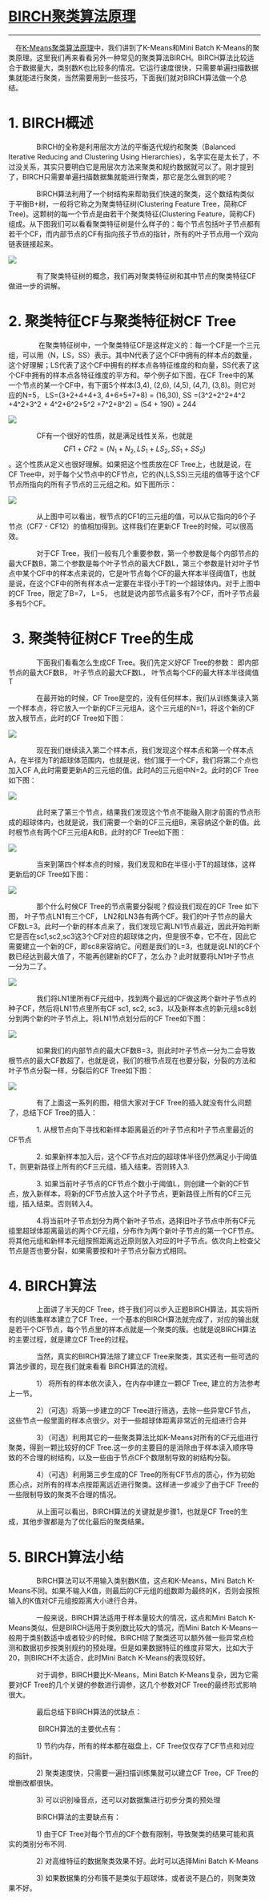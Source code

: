 # [BIRCH聚类算法原理](http://www.cnblogs.com/pinard/p/6179132.html)

---

　在[K-Means聚类算法原理](http://www.cnblogs.com/pinard/p/6164214.html)中，我们讲到了K-Means和Mini Batch K-Means的聚类原理。这里我们再来看看另外一种常见的聚类算法BIRCH。BIRCH算法比较适合于数据量大，类别数K也比较多的情况。它运行速度很快，只需要单遍扫描数据集就能进行聚类，当然需要用到一些技巧，下面我们就对BIRCH算法做一个总结。

# 1. BIRCH概述

　　　　BIRCH的全称是利用层次方法的平衡迭代规约和聚类（Balanced Iterative Reducing and Clustering Using Hierarchies），名字实在是太长了，不过没关系，其实只要明白它是用层次方法来聚类和规约数据就可以了。刚才提到了，BIRCH只需要单遍扫描数据集就能进行聚类，那它是怎么做到的呢？

　　　　BIRCH算法利用了一个树结构来帮助我们快速的聚类，这个数结构类似于平衡B+树，一般将它称之为聚类特征树\(Clustering Feature Tree，简称CF Tree\)。这颗树的每一个节点是由若干个聚类特征\(Clustering Feature，简称CF\)组成。从下图我们可以看看聚类特征树是什么样子的：每个节点包括叶子节点都有若干个CF，而内部节点的CF有指向孩子节点的指针，所有的叶子节点用一个双向链表链接起来。

![](http://images2015.cnblogs.com/blog/1042406/201612/1042406-20161214141510979-1110473944.png)

　　　　有了聚类特征树的概念，我们再对聚类特征树和其中节点的聚类特征CF做进一步的讲解。

# 2. 聚类特征CF与聚类特征树CF Tree

 　　　　在聚类特征树中，一个聚类特征CF是这样定义的：每一个CF是一个三元组，可以用（N，LS，SS）表示。其中N代表了这个CF中拥有的样本点的数量，这个好理解；LS代表了这个CF中拥有的样本点各特征维度的和向量，SS代表了这个CF中拥有的样本点各特征维度的平方和。举个例子如下图，在CF Tree中的某一个节点的某一个CF中，有下面5个样本\(3,4\), \(2,6\), \(4,5\), \(4,7\), \(3,8\)。则它对应的N=5， LS=\(3+2+4+4+3, 4+6+5+7+8\) = \(16,30\), SS =\(3^2+2^2+4^2 +4^2+3^2 + 4^2+6^2+5^2 +7^2+8^2\) = \(54 + 190\) = 244

![](http://images2015.cnblogs.com/blog/1042406/201612/1042406-20161214142636542-611911122.png)

　　　　CF有一个很好的性质，就是满足线性关系，也就是$$CF1+CF2 = (N_1+N_2, LS_1+LS_2, SS_1 +SS_2)$$。这个性质从定义也很好理解。如果把这个性质放在CF Tree上，也就是说，在CF Tree中，对于每个父节点中的CF节点，它的\(N,LS,SS\)三元组的值等于这个CF节点所指向的所有子节点的三元组之和。如下图所示：

![](http://images2015.cnblogs.com/blog/1042406/201612/1042406-20161214143717151-481214189.png)

　　　　从上图中可以看出，根节点的CF1的三元组的值，可以从它指向的6个子节点（CF7 - CF12）的值相加得到。这样我们在更新CF Tree的时候，可以很高效。

　　　　对于CF Tree，我们一般有几个重要参数，第一个参数是每个内部节点的最大CF数B，第二个参数是每个叶子节点的最大CF数L，第三个参数是针对叶子节点中某个CF中的样本点来说的，它是叶节点每个CF的最大样本半径阈值T，也就是说，在这个CF中的所有样本点一定要在半径小于T的一个超球体内。对于上图中的CF Tree，限定了B=7， L=5， 也就是说内部节点最多有7个CF，而叶子节点最多有5个CF。

#  3. 聚类特征树CF Tree的生成

　　　　下面我们看看怎么生成CF Tree。我们先定义好CF Tree的参数： 即内部节点的最大CF数B， 叶子节点的最大CF数L， 叶节点每个CF的最大样本半径阈值T

　　　　在最开始的时候，CF Tree是空的，没有任何样本，我们从训练集读入第一个样本点，将它放入一个新的CF三元组A，这个三元组的N=1，将这个新的CF放入根节点，此时的CF Tree如下图：

![](http://images2015.cnblogs.com/blog/1042406/201612/1042406-20161214145741042-147956564.png)

　　　　现在我们继续读入第二个样本点，我们发现这个样本点和第一个样本点A，在半径为T的超球体范围内，也就是说，他们属于一个CF，我们将第二个点也加入CF A,此时需要更新A的三元组的值。此时A的三元组中N=2。此时的CF Tree如下图：

![](http://images2015.cnblogs.com/blog/1042406/201612/1042406-20161214150223589-1415245002.png)

　　　　此时来了第三个节点，结果我们发现这个节点不能融入刚才前面的节点形成的超球体内，也就是说，我们需要一个新的CF三元组B，来容纳这个新的值。此时根节点有两个CF三元组A和B，此时的CF Tree如下图：

![](http://images2015.cnblogs.com/blog/1042406/201612/1042406-20161214150650073-546336265.png)

　　　　当来到第四个样本点的时候，我们发现和B在半径小于T的超球体，这样更新后的CF Tree如下图：

![](http://images2015.cnblogs.com/blog/1042406/201612/1042406-20161214150838964-947659827.png)

　　　　那个什么时候CF Tree的节点需要分裂呢？假设我们现在的CF Tree 如下图， 叶子节点LN1有三个CF， LN2和LN3各有两个CF。我们的叶子节点的最大CF数L=3。此时一个新的样本点来了，我们发现它离LN1节点最近，因此开始判断它是否在sc1,sc2,sc3这3个CF对应的超球体之内，但是很不幸，它不在，因此它需要建立一个新的CF，即sc8来容纳它。问题是我们的L=3，也就是说LN1的CF个数已经达到最大值了，不能再创建新的CF了，怎么办？此时就要将LN1叶子节点一分为二了。

![](http://images2015.cnblogs.com/blog/1042406/201612/1042406-20161214151047042-954364496.png)

　　　　我们将LN1里所有CF元组中，找到两个最远的CF做这两个新叶子节点的种子CF，然后将LN1节点里所有CF sc1, sc2, sc3，以及新样本点的新元组sc8划分到两个新的叶子节点上。将LN1节点划分后的CF Tree如下图：

![](http://images2015.cnblogs.com/blog/1042406/201612/1042406-20161214151648229-501476357.png)

　　　　如果我们的内部节点的最大CF数B=3，则此时叶子节点一分为二会导致根节点的最大CF数超了，也就是说，我们的根节点现在也要分裂，分裂的方法和叶子节点分裂一样，分裂后的CF Tree如下图：

![](http://images2015.cnblogs.com/blog/1042406/201612/1042406-20161214152939667-962958903.png)

　　　　有了上面这一系列的图，相信大家对于CF Tree的插入就没有什么问题了，总结下CF Tree的插入：

　　　　1. 从根节点向下寻找和新样本距离最近的叶子节点和叶子节点里最近的CF节点

　　　　2. 如果新样本加入后，这个CF节点对应的超球体半径仍然满足小于阈值T，则更新路径上所有的CF三元组，插入结束。否则转入3.

　　　　3. 如果当前叶子节点的CF节点个数小于阈值L，则创建一个新的CF节点，放入新样本，将新的CF节点放入这个叶子节点，更新路径上所有的CF三元组，插入结束。否则转入4。

　　　　4.将当前叶子节点划分为两个新叶子节点，选择旧叶子节点中所有CF元组里超球体距离最远的两个CF元组，分布作为两个新叶子节点的第一个CF节点。将其他元组和新样本元组按照距离远近原则放入对应的叶子节点。依次向上检查父节点是否也要分裂，如果需要按和叶子节点分裂方式相同。

# 4. BIRCH算法

　　　　上面讲了半天的CF Tree，终于我们可以步入正题BIRCH算法，其实将所有的训练集样本建立了CF Tree，一个基本的BIRCH算法就完成了，对应的输出就是若干个CF节点，每个节点里的样本点就是一个聚类的簇。也就是说BIRCH算法的主要过程，就是建立CF Tree的过程。

　　　　当然，真实的BIRCH算法除了建立CF Tree来聚类，其实还有一些可选的算法步骤的，现在我们就来看看 BIRCH算法的流程。

　　　　1） 将所有的样本依次读入，在内存中建立一颗CF Tree, 建立的方法参考上一节。

　　　　2）（可选）将第一步建立的CF Tree进行筛选，去除一些异常CF节点，这些节点一般里面的样本点很少。对于一些超球体距离非常近的元组进行合并

　　　　3）（可选）利用其它的一些聚类算法比如K-Means对所有的CF元组进行聚类，得到一颗比较好的CF Tree.这一步的主要目的是消除由于样本读入顺序导致的不合理的树结构，以及一些由于节点CF个数限制导致的树结构分裂。

　　　　4）（可选）利用第三步生成的CF Tree的所有CF节点的质心，作为初始质心点，对所有的样本点按距离远近进行聚类。这样进一步减少了由于CF Tree的一些限制导致的聚类不合理的情况。

　　　　从上面可以看出，BIRCH算法的关键就是步骤1，也就是CF Tree的生成，其他步骤都是为了优化最后的聚类结果。

# 5. BIRCH算法小结

　　　　BIRCH算法可以不用输入类别数K值，这点和K-Means，Mini Batch K-Means不同。如果不输入K值，则最后的CF元组的组数即为最终的K，否则会按照输入的K值对CF元组按距离大小进行合并。

　　　　一般来说，BIRCH算法适用于样本量较大的情况，这点和Mini Batch K-Means类似，但是BIRCH适用于类别数比较大的情况，而Mini Batch K-Means一般用于类别数适中或者较少的时候。BIRCH除了聚类还可以额外做一些异常点检测和数据初步按类别规约的预处理。但是如果数据特征的维度非常大，比如大于20，则BIRCH不太适合，此时Mini Batch K-Means的表现较好。

　　　　对于调参，BIRCH要比K-Means，Mini Batch K-Means复杂，因为它需要对CF Tree的几个关键的参数进行调参，这几个参数对CF Tree的最终形式影响很大。

　　　　最后总结下BIRCH算法的优缺点：

 　　　　BIRCH算法的主要优点有：

　　　　1\) 节约内存，所有的样本都在磁盘上，CF Tree仅仅存了CF节点和对应的指针。

　　　　2\) 聚类速度快，只需要一遍扫描训练集就可以建立CF Tree，CF Tree的增删改都很快。

　　　　3\) 可以识别噪音点，还可以对数据集进行初步分类的预处理

　　　　BIRCH算法的主要缺点有：

　　　　1\) 由于CF Tree对每个节点的CF个数有限制，导致聚类的结果可能和真实的类别分布不同.

　　　　2\) 对高维特征的数据聚类效果不好。此时可以选择Mini Batch K-Means

　　　　3\) 如果数据集的分布簇不是类似于超球体，或者说不是凸的，则聚类效果不好。

